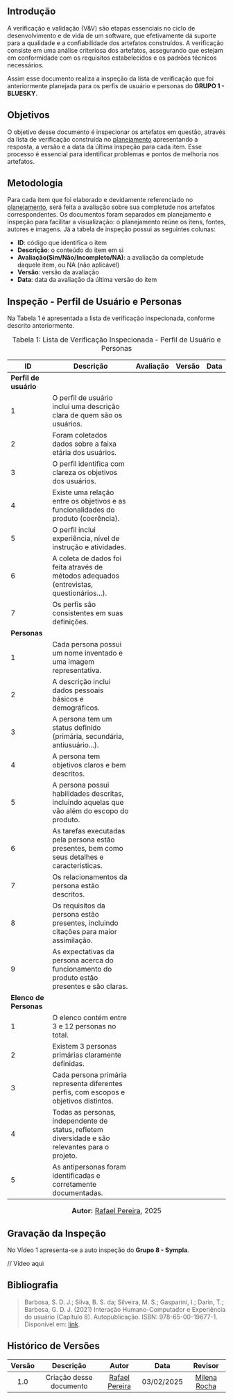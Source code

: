 ## Introdução

A verificação e validação (V&V) são etapas essenciais no ciclo de desenvolvimento e de vida de um software, que efetivamente dá suporte para a qualidade e a confiabilidade dos artefatos construídos. A verificação consiste em uma análise criteriosa dos artefatos, assegurando que estejam em conformidade com os requisitos estabelecidos e os padrões técnicos necessários.

Assim esse documento realiza a inspeção da lista de verificação que foi anteriormente planejada para os perfis de usuário e personas do **GRUPO 1 - BLUESKY**.

## Objetivos

O objetivo desse documento é inspecionar os artefatos em questão, através da lista de verificação construída no [planejamento](./planejamento.md) apresentando a resposta, a versão e a data da última inspeção para cada item. Esse processo é essencial para identificar problemas e pontos de melhoria nos artefatos.

## Metodologia

Para cada item que foi elaborado e devidamente referenciado no [planejamento](./planejamento.md), será feita a avaliação sobre sua completude nos artefatos correspondentes. Os documentos foram separados em planejamento e inspeção para facilitar a visualização: o planejamento reúne os itens, fontes, autores e imagens. Já a tabela de inspeção possui as seguintes colunas:

 - **ID**: código que identifica o item
 - **Descrição**: o conteúdo do item em si
 - **Avaliação(Sim/Não/Incompleto/NA)**: a avaliação da completude daquele item, ou NA (não aplicável)
 - **Versão**: versão da avaliação
 - **Data**: data da avaliação da última versão do item

## Inspeção - Perfil de Usuário e Personas

Na Tabela 1 é apresentada a lista de verificação inspecionada, conforme descrito anteriormente.

<font size="3"><p style="text-align: center">Tabela 1: Lista de Verificação Inspecionada - Perfil de Usuário e Personas</p></font>

| ID | Descrição | Avaliação | Versão | Data |
|----|-----------|-------|-------|--------|
| **Perfil de usuário** |
| 1 | O perfil de usuário inclui uma descrição clara de quem são os usuários. | | | |
| 2 | Foram coletados dados sobre a faixa etária dos usuários. | |||
| 3 | O perfil identifica com clareza os objetivos dos usuários. | |||
| 4 | Existe uma relação entre os objetivos e as funcionalidades do produto (coerência). ||||
| 5 | O perfil inclui experiência, nível de instrução e atividades. | |||
| 6 | A coleta de dados foi feita através de métodos adequados (entrevistas, questionários...). | |||
| 7 | Os perfis são consistentes em suas definições. ||||
| **Personas** |
| 1 | Cada persona possui um nome inventado e uma imagem representativa. ||||
| 2 | A descrição inclui dados pessoais básicos e demográficos. | |||
| 3 | A persona tem um status definido (primária, secundária, antiusuário...). | |||
| 4 | A persona tem objetivos claros e bem descritos. | |||
| 5 | A persona possui habilidades descritas, incluindo aquelas que vão além do escopo do produto. | |||
| 6 | As tarefas executadas pela persona estão presentes, bem como seus detalhes e características. | |||
| 7 | Os relacionamentos da persona estão descritos. ||||
| 8 | Os requisitos da persona estão presentes, incluindo citações para maior assimilação. ||||
| 9 | As expectativas da persona acerca do funcionamento do produto estão presentes e são claras. | |||
| **Elenco de Personas** |
| 1 | O elenco contém entre 3 e 12 personas no total. | |||
| 2 | Existem 3 personas primárias claramente definidas. ||||
| 3 | Cada persona primária representa diferentes perfis, com escopos e objetivos distintos. | |||
| 4 | Todas as personas, independente de status, refletem diversidade e são relevantes para o projeto. ||||
| 5 | As antipersonas foram identificadas e corretamente documentadas. | |||

<font size="3"><p style="text-align: center"><b>Autor:</b> [Rafael Pereira](https://github.com/rafgpereira), 2025</p></font>


## Gravação da Inspeção

No Vídeo 1 apresenta-se a auto inspeção do **Grupo 8 - Sympla**.

// Vídeo aqui



## **Bibliografia**

> Barbosa, S. D. J.; Silva, B. S. da; Silveira, M. S.; Gasparini, I.; Darin, T.; Barbosa, G. D. J. (2021) Interação Humano-Computador e Experiência do usuário (Capítulo 8). Autopublicação. ISBN: 978-65-00-19677-1. Disponível em: [link](./assets/livro-ihc-barbosa.pdf).
>

## Histórico de Versões

| Versão |          Descrição              |     Autor      |      Data      |   Revisor    |
|:------:|:-------------------------------:|:--------------:|:--------------:|:-------------:|
|  1.0   | Criação desse documento | [Rafael Pereira](https://github.com/rafgpereira) | 03/02/2025 | [Milena Rocha](https://github.com/MilenaFRocha)  |
